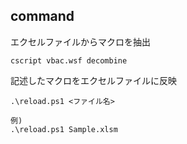 ﻿## command

エクセルファイルからマクロを抽出
```
cscript vbac.wsf decombine
```

記述したマクロをエクセルファイルに反映
```
.\reload.ps1 <ファイル名>

例)
.\reload.ps1 Sample.xlsm
```